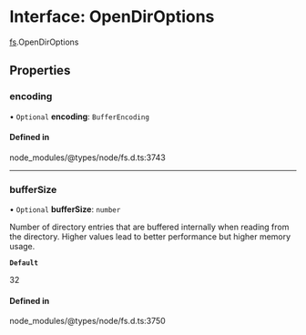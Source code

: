 # Interface: OpenDirOptions

[fs](../modules/fs.md).OpenDirOptions

## Properties

### encoding

• `Optional` **encoding**: `BufferEncoding`

#### Defined in

node_modules/@types/node/fs.d.ts:3743

___

### bufferSize

• `Optional` **bufferSize**: `number`

Number of directory entries that are buffered
internally when reading from the directory. Higher values lead to better
performance but higher memory usage.

**`Default`**

32

#### Defined in

node_modules/@types/node/fs.d.ts:3750
